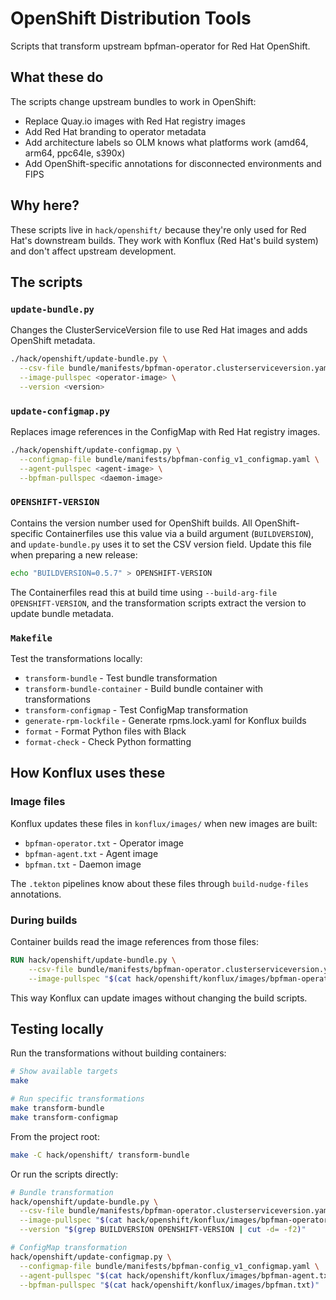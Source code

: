 # OpenShift Distribution Tools

Scripts that transform upstream bpfman-operator for Red Hat OpenShift.

## What these do

The scripts change upstream bundles to work in OpenShift:

- Replace Quay.io images with Red Hat registry images
- Add Red Hat branding to operator metadata
- Add architecture labels so OLM knows what platforms work (amd64, arm64, ppc64le, s390x)
- Add OpenShift-specific annotations for disconnected environments and FIPS

## Why here?

These scripts live in `hack/openshift/` because they're only used for Red Hat's downstream builds. They work with Konflux (Red Hat's build system) and don't affect upstream development.

## The scripts

### `update-bundle.py`
Changes the ClusterServiceVersion file to use Red Hat images and adds OpenShift metadata.

```bash
./hack/openshift/update-bundle.py \
  --csv-file bundle/manifests/bpfman-operator.clusterserviceversion.yaml \
  --image-pullspec <operator-image> \
  --version <version>
```

### `update-configmap.py`
Replaces image references in the ConfigMap with Red Hat registry images.

```bash
./hack/openshift/update-configmap.py \
  --configmap-file bundle/manifests/bpfman-config_v1_configmap.yaml \
  --agent-pullspec <agent-image> \
  --bpfman-pullspec <daemon-image>
```


### `OPENSHIFT-VERSION`
Contains the version number used for OpenShift builds. All OpenShift-specific Containerfiles use this value via a build argument (`BUILDVERSION`), and `update-bundle.py` uses it to set the CSV version field. Update this file when preparing a new release:

```bash
echo "BUILDVERSION=0.5.7" > OPENSHIFT-VERSION
```

The Containerfiles read this at build time using `--build-arg-file OPENSHIFT-VERSION`, and the transformation scripts extract the version to update bundle metadata.

### `Makefile`
Test the transformations locally:
- `transform-bundle` - Test bundle transformation
- `transform-bundle-container` - Build bundle container with transformations
- `transform-configmap` - Test ConfigMap transformation
- `generate-rpm-lockfile` - Generate rpms.lock.yaml for Konflux builds
- `format` - Format Python files with Black
- `format-check` - Check Python formatting

## How Konflux uses these

### Image files
Konflux updates these files in `konflux/images/` when new images are built:

- `bpfman-operator.txt` - Operator image
- `bpfman-agent.txt` - Agent image
- `bpfman.txt` - Daemon image

The `.tekton` pipelines know about these files through `build-nudge-files` annotations.

### During builds
Container builds read the image references from those files:

```dockerfile
RUN hack/openshift/update-bundle.py \
    --csv-file bundle/manifests/bpfman-operator.clusterserviceversion.yaml \
    --image-pullspec "$(cat hack/openshift/konflux/images/bpfman-operator.txt)"
```

This way Konflux can update images without changing the build scripts.

## Testing locally

Run the transformations without building containers:

```bash
# Show available targets
make

# Run specific transformations
make transform-bundle
make transform-configmap
```

From the project root:

```bash
make -C hack/openshift/ transform-bundle
```

Or run the scripts directly:

```bash
# Bundle transformation
hack/openshift/update-bundle.py \
  --csv-file bundle/manifests/bpfman-operator.clusterserviceversion.yaml \
  --image-pullspec "$(cat hack/openshift/konflux/images/bpfman-operator.txt)" \
  --version "$(grep BUILDVERSION OPENSHIFT-VERSION | cut -d= -f2)"

# ConfigMap transformation
hack/openshift/update-configmap.py \
  --configmap-file bundle/manifests/bpfman-config_v1_configmap.yaml \
  --agent-pullspec "$(cat hack/openshift/konflux/images/bpfman-agent.txt)" \
  --bpfman-pullspec "$(cat hack/openshift/konflux/images/bpfman.txt)"
```
